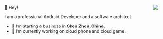 👻 Hey!
<img align="right" src="https://github-readme-stats-one-bice.vercel.app/api?username=tiann&show_icons=true&include_all_commits=true&count_private=true&role=OWNER,ORGANIZATION_MEMBER,COLLABORATOR" />

I am a professional Android Developer and a software architect.

- 🔭 I’m starting a business in <b>Shen Zhen, China.</b>
- 🌱 I’m currently working on cloud phone and cloud game.

<!--
**tiann/tiann** is a ✨ _special_ ✨ repository because its `README.md` (this file) appears on your GitHub profile.

Here are some ideas to get you started:

- 🔭 I’m currently working on ...
- 🌱 I’m currently learning ...
- 👯 I’m looking to collaborate on ...
- 🤔 I’m looking for help with ...
- 💬 Ask me about ...
- 📫 How to reach me: ...
- 😄 Pronouns: ...
- ⚡ Fun fact: ...
-->

